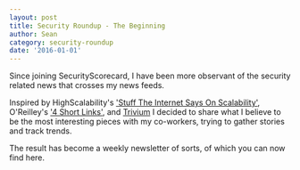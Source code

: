 ```yaml
---
layout: post
title: Security Roundup - The Beginning
author: Sean
category: security-roundup
date: '2016-01-01'
---
```


Since joining SecurityScorecard, I have been more observant of the security related news that crosses my news feeds. 

Inspired by HighScalability's ['Stuff The Internet Says On Scalability'](http://highscalability.com/), O'Reilley's ['4 Short Links'](http://radar.oreilly.com/four-short-links), and [Trivium](http://chneukirchen.org/trivium/) I decided to share what I believe to be the most interesting pieces with my co-workers, trying to gather stories and track trends.

The result has become a weekly newsletter of sorts, of which you can now find here.
